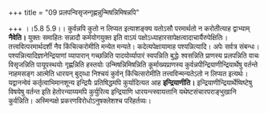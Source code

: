 +++
title = "09 प्रलपन्विसृजन्गृह्णन्नुन्मिषन्निमिषन्नपि"

+++
।।5.8 5.9।। कुर्वन्नपि कुतो न लिप्यत इत्याशङ्क्य यतोऽसौ परमार्थतो न
करोतीत्याह द्वाभ्याम् **नैवेति।** युक्तः समाहितः सन्नादौ कर्मयोगयुक्त
इति वाऽयं पक्षोऽध्याहारसापेक्षत्वादाचार्यैरुपेक्षितिः।
तत्त्ववित्परमार्थदर्शी नैव किंचित्करोमीति मन्येत मन्यते।
कदेत्यपेक्षायामाह पश्यन्नित्यादि। अपेः सर्वत्र संबन्धः।
पश्यन्नित्यादिज्ञानेन्द्रियाणां व्यापारान् गच्छन्निति पादयोर्व्यापारं
स्वपन्निति बुद्धेः श्वसन्निति प्राणस्य प्रलपन्निति वाचः विसृजन्निति
पायूपस्थयोः गृह्णन्निति हस्तयोः उन्मिषन्निमिषन्निति कूर्माख्यप्राणस्य
कुर्वन्नपीन्द्रियाणीन्द्रियार्थेषु वर्तन्ते नाहमसङ्ग आत्मेति धारयन्
बुद्य्धा निश्चयं कुर्वन् किंचित्सरोमीति तत्त्वविन्मन्यतेऽतो न लिप्यत
इत्यर्थः। यद्वानन्वेवं कर्तृत्वाभिमानशून्य इन्द्रियैः प्रतिषिद्धमपि
कुर्यादित्यत आह **इन्द्रियाणीति।** इन्द्रियाणीन्द्रियार्थेष्विष्टेषु
विषयेषु वर्तन्त इति हेतोरन्याय्यमपि कुर्युरित्य इन्द्रियाणि
धारयन्त्त्स्वायत्तानि यथेष्टसंचारपराङ्भुखानि कुर्वन्निति। अस्मिन्पक्षे
प्रकरणविरोधोऽनुषक्लेशश्च परिहर्तव्यः।
